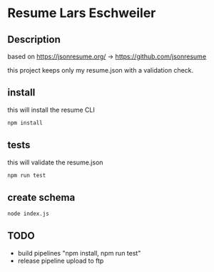 # Resume Lars Eschweiler

## Description

based on <https://jsonresume.org/> -> <https://github.com/jsonresume>

this project keeps only my resume.json with a validation check.

## install

this will install the resume CLI

```bash
npm install
```

## tests

this will validate the resume.json

```bash
npm run test
```

## create schema

```bash
node index.js
```

## TODO

- build pipelines "npm install, npm run test"
- release pipeline upload to ftp

